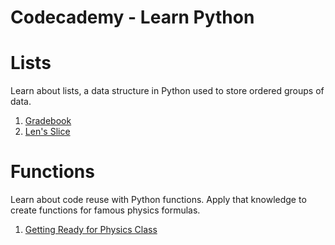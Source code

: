 # Codecademy - Learn Python


# Lists
Learn about lists, a data structure in Python used to store ordered groups of data.

1. [Gradebook](https://github.com/gayatrirajgor/codecademy-learn-python/tree/main/gradebook)
2. [Len's Slice](https://github.com/gayatrirajgor/codecademy-learn-python/tree/main/lens-slice)

# Functions
Learn about code reuse with Python functions. Apply that knowledge to create functions for famous physics formulas.

1. [Getting Ready for Physics Class](https://github.com/gayatrirajgor/codecademy-learn-python/tree/main/physics-class)
